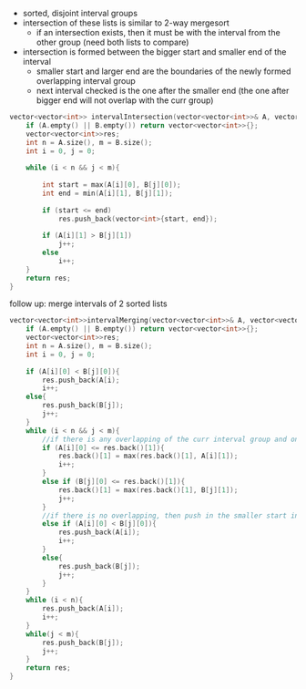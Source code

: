 - sorted, disjoint interval groups
- intersection of these lists is similar to 2-way mergesort
    - if an intersection exists, then it must be with the interval from the other group (need both lists to compare)
- intersection is formed between the bigger start and smaller end of the interval
    - smaller start and larger end are the boundaries of the newly formed overlapping interval group
    - next interval checked is the one after the smaller end (the one after bigger end will not overlap with the curr group)
    
```cpp
vector<vector<int>> intervalIntersection(vector<vector<int>>& A, vector<vector<int>>& B) {
    if (A.empty() || B.empty()) return vector<vector<int>>{};
    vector<vector<int>>res;
    int n = A.size(), m = B.size();
    int i = 0, j = 0;
    
    while (i < n && j < m){
        
        int start = max(A[i][0], B[j][0]);
        int end = min(A[i][1], B[j][1]);
        
        if (start <= end)
            res.push_back(vector<int>{start, end}); 
        
        if (A[i][1] > B[j][1]) 
            j++;
        else
            i++;
    }
    return res;
}
```

follow up: merge intervals of 2 sorted lists

```cpp
vector<vector<int>>intervalMerging(vector<vector<int>>& A, vector<vector<int>>& B){
    if (A.empty() || B.empty()) return vector<vector<int>>{};
    vector<vector<int>>res;
    int n = A.size(), m = B.size();
    int i = 0, j = 0;
    
    if (A[i][0] < B[j][0]){
        res.push_back(A[i);
        i++;
    else{
        res.push_back(B[j]);
        j++;
    }
    while (i < n && j < m){ 
        //if there is any overlapping of the curr interval group and one of the intervals checked
        if (A[i][0] <= res.back()[1]){
            res.back()[1] = max(res.back()[1], A[i][1]);
            i++;
        }
        else if (B[j][0] <= res.back()[1]){
            res.back()[1] = max(res.back()[1], B[j][1]);
            j++;
        }
        //if there is no overlapping, then push in the smaller start interval as the next group
        else if (A[i][0] < B[j][0]){
            res.push_back(A[i]);
            i++;
        }
        else{
            res.push_back(B[j]);
            j++;
        }
    }
    while (i < n){
        res.push_back(A[i]);
        i++;
    }
    while(j < m){
        res.push_back(B[j]);
        j++;
    }
    return res;
}
    
```
            
